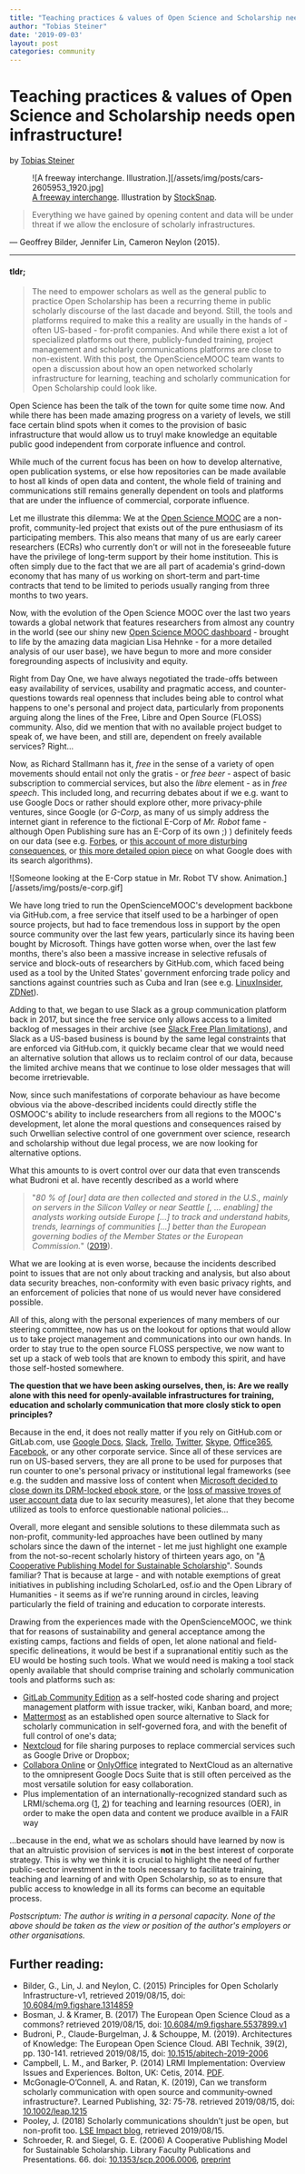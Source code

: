 ```yaml
---
title: "Teaching practices & values of Open Science and Scholarship needs open infrastructure!"
author: "Tobias Steiner"
date: '2019-09-03'
layout: post
categories: community
---
```



# Teaching practices & values of Open Science and Scholarship needs open infrastructure!

by [Tobias Steiner][osmoocpeople]

<figure>
  ![A freeway interchange. Illustration.][/assets/img/posts/cars-2605953_1920.jpg]
  <figcaption>
    <a href="https://pixabay.com/de/photos/2605953/">A freeway interchange</a>.
    Illustration by <a href="https://pixabay.com/de/users/StockSnap-894430/">StockSnap</a>.
  </figcaption>
</figure>


> Everything we have gained by opening content and data will be under threat if
> we allow the enclosure of scholarly infrastructures.

— Geoffrey Bilder, Jennifer Lin, Cameron Neylon (2015).

---

#### **tldr;**

> The need to empower scholars as well as the general public to practice Open
> Scholarship has been a recurring theme in public scholarly discourse of the
> last dacade and beyond. Still, the tools and platforms required to make this a
> reality are usually in the hands of - often US-based - for-profit companies.
> And while there exist a lot of specialized platforms out there, publicly-funded
> training, project management and scholarly communications platforms are close
> to non-existent. With this post, the OpenScienceMOOC team wants to open a
> discussion about how an open networked scholarly infrastructure for learning,
> teaching and scholarly communication for Open Scholarship could look like.

Open Science has been the talk of the town for quite some time now. And while there has been made amazing progress on a variety of levels, we still face certain blind spots when it comes to the provision of basic infrastructure that would allow us to truyl make knowledge an equitable public good independent from corporate influence and control.

While much of the current focus has been on how to develop alternative, open publication systems, or else how repositories can be made available to host all kinds of open data and content, the whole field of training and communications still remains generally dependent on tools and platforms that are under the influence of commercial, corporate influence.

Let me illustrate this dilemma: We at the [Open Science MOOC][opensciencemooc] are a non-profit, community-led project that exists out of the pure enthusiasm of its participating members. This also means that many of us are early career researchers (ECRs) who currently don't or will not in the foreseeable future have the privilege of long-term support by their home institution. This is often simply due to the fact that we are all part of academia's grind-down economy that has many of us working on short-term and part-time contracts that tend to be limited to periods usually ranging from three months to two years.

Now, with the evolution of the Open Science MOOC over the last two years towards a global network that features researchers from almost any country in the world (see our shiny new [Open Science MOOC dashboard][osmoocdashboard] - brought to life by the amazing data magician Lisa Hehnke - for a more detailed analysis of our user base), we have begun to more and more consider foregrounding aspects of inclusivity and equity.

Right from Day One, we have always negotiated the trade-offs between easy availability of services, usability and pragmatic access, and counter-questions towards real openness that includes being able to control what happens to one's personal and project data, particularly from proponents arguing along the lines of the Free, Libre and Open Source (FLOSS) community. Also, did we mention that with no available project budget to speak of, we have been, and still are, dependent on freely available services? Right...

Now, as Richard Stallmann has it, *free* in the sense of a variety of open movements should entail not only the gratis - or *free beer* - aspect of basic subscription to commercial services, but also the *libre* element  - as in *free speech*. This included long, and recurring debates about if we e.g. want to use Google Docs or rather should explore other, more privacy-phile ventures, since Google (or *G-Corp*, as many of us simply address the internet giant in
reference to the fictional E-Corp of *Mr. Robot* fame - although Open Publishing sure has an E-Corp of its own ;) ) definitely feeds on our data (see e.g. [Forbes][forbes], or [this account of more disturbing consequences][npr], or [this more detailed opion piece][creativegood] on what Google does with its search algorithms).

![Someone looking at the E-Corp statue in Mr. Robot TV show. Animation.][/assets/img/posts/e-corp.gif]

We have long tried to run the OpenScienceMOOC's development backbone via GitHub.com, a free service that itself used to be a harbinger of open source projects, but had to face tremendous loss in support by the open source community over the last few years, particularly since its having been bought by Microsoft. Things have gotten worse when, over the last few months, there's also been a massive increase in selective refusals of service and block-outs of researchers by GitHub.com, which faced being used as a tool by the United States' government enforcing trade
policy and sanctions against countries such as Cuba and Iran (see e.g. [LinuxInsider][linuxinsider], [ZDNet][zdnet]).

Adding to that, we began to use Slack as a group communication platform back in 2017, but since the free service only allows access to a limited backlog of messages in their archive (see [Slack Free Plan limitations][slack]), and Slack as a US-based business is bound by the same legal constraints that are enforced via GitHub.com, it quickly became clear that we would need an alternative solution that allows us to reclaim control of our data, because the limited archive means that we continue to lose older messages that will become irretrievable.

Now, since such manifestations of corporate behaviour as have become obvious via the above-described incidents could directly stifle the OSMOOC's ability to include researchers from all regions to the MOOC's development, let alone the moral questions and consequences raised by such Orwellian selective control of one government over science, research and scholarship without due legal process, we are now looking for alternative options.

What this amounts to is overt control over our data that even transcends what Budroni et al. have recently described as a world where
> "*80 % of [our] data are then collected and stored in the U.S., mainly on servers in the Silicon Valley or near Seattle [, ... enabling] the analysts working outside Europe [...] to track and
understand habits, trends, learnings of communities [...] better than the European governing bodies of the Member States or the European Commission.*" ([2019][abitechdoi]).

What we are looking at is even worse, because the incidents described point to issues that are not only about tracking and analysis, but also about data security breaches, non-conformity with even basic privacy rights, and an enforcement of policies that none of us would never have considered possible.

All of this, along with the personal experiences of many members of our steering committee, now has us on the lookout for options that would allow us to take project management and communications into our own hands. In order to stay true
to the open source FLOSS perspective, we now want to set up a stack of web tools that are known to embody this spirit, and have those self-hosted somewhere.

**The question that we have been asking ourselves, then, is: Are we really alone with this need for openly-available infrastructures for training, education and scholarly communication that more closly stick to open principles?**

Because in the end, it does not really matter if you rely on GitHub.com or GitLab.com, use [Google Docs][hackernoon], [Slack][slackzdnet], [Trello][theintercept], [Twitter][twitterleak], [Skype][skypesurveillance], [Office365][office365ban], [Facebook][techtarget], or any other corporate service. Since all of these services are run on US-based servers, they are all prone to be used for purposes that run counter to one's personal privacy or institutional legal frameworks (see e.g. the sudden and massive loss of content when [Microsoft decided to close down its DRM-locked ebook store][msebookalypse], or the [loss of massive troves of user account data][wikipedia] due to lax security measures), let alone that they become utilized as tools to enforce questionable national policies...

Overall, more elegant and sensible solutions to these dilemmata such as non-profit, community-led approaches have been outlined by many scholars since the dawn of the internet - let me just highlight one example from the not-so-recent scholarly history of thirteen years ago, on "[A Cooperative Publishing Model for Sustainable Scholarship][schroedersiegel]". Sounds familiar? That is because at large - and with notable exemptions of great initiatives in publishing including ScholarLed, osf.io and the Open Library of Humanities - it seems as if we're running around in circles, leaving particularly the field of training and education to corporate interests.

Drawing from the experiences made with the OpenScienceMOOC, we think that for reasons of sustainability and general acceptance among the existing camps, factions and fields of open, let alone national and field-specific delineations, it would be best if a supranational entitiy such as the EU would be hosting such tools. What we would need is making a tool stack openly available that should comprise training and scholarly communication tools and platforms such as:

- [GitLab Community Edition][gitlab-ce] as a self-hosted code sharing and project management platform with issue tracker, wiki, Kanban board, and more;
- [Mattermost][mattermost] as an established open source alternative to Slack for scholarly communication in self-governed fora, and with the benefit of full control of one's data;
- [Nextcloud][nextcloud] for file sharing purposes to replace commercial services such as Google Drive or Dropbox;
- [Collabora Online][collabora-online] or [OnlyOffice][onlyoffice] integrated to NextCloud as an alternative to the omnipresent Google Docs Suite that is still often perceived as the most versatile solution for easy collaboration.
- Plus implementation of an internationally-recognized standard such as LRMI/schema.org ([1][lrmi1], [2][lrmi2]) for teaching and learning resources (OER), in order to make the open data and content we produce availble in a FAIR way

...because in the end, what we as scholars should have learned by now is that an altruistic provision of services is **not** in the best interest of corporate strategy. This is why we think it is crucial to highlight the need of further
public-sector investment in the tools necessary to facilitate training, teaching and learning of and with Open Scholarship, so as to ensure that public access to knowledge in all its forms can become an equitable process.

*Postscriptum: The author is writing in a personal capacity. None of the above should be taken as the view or position of the author's employers or other organisations.*

## Further reading:

- Bilder, G., Lin, J. and Neylon, C. (2015) Principles for Open Scholarly Infrastructure-v1,
  retrieved 2019/08/15, doi: [10.6084/m9.figshare.1314859][figsharedoi1]
- Bosman, J. & Kramer, B. (2017) The European Open Science Cloud as a commons? retrieved 2019/08/15, doi: [10.6084/m9.figshare.5537899.v1][figsharedoi2]
- Budroni, P., Claude-Burgelman, J. & Schouppe, M. (2019). Architectures of
  Knowledge: The European Open Science Cloud. ABI Technik, 39(2), pp. 130-141.
  retrieved 2019/08/15, doi: [10.1515/abitech-2019-2006][abitechdoi]
- Campbell, L. M., and Barker, P. (2014) LRMI Implementation: Overview Issues and Experiences. Bolton, UK: Cetis, 2014. [PDF][lrmipdf].
- McGonagle‐O’Connell, A. and Ratan, K. (2019), Can we transform scholarly
  communication with open source and community‐owned infrastructure?. Learned
  Publishing, 32: 75-78. retrieved 2019/08/15, doi: [10.1002/leap.1215][leapdoi]
- Pooley, J. (2018) Scholarly communications shouldn’t just be open, but non-profit too. [LSE Impact blog][lseiblink], retrieved 2019/08/15.
- Schroeder, R. and Siegel, G. E. (2006) A Cooperative Publishing Model for Sustainable Scholarship. Library Faculty Publications and Presentations. 66. doi: [10.1353/scp.2006.0006][schroedersiegeldoi], [preprint][schroedersiegel]

[collabora-online]: https://www.collaboraoffice.com/collabora-online/
[gitlab-ce]: https://gitlab.com/gitlab-org/gitlab-ce/
[mattermost]: https://www.mattermost.org/
[nextcloud]: https://nextcloud.com/
[onlyoffice]: https://www.onlyoffice.com/
[opensciencemooc]: https://opensciencemooc.eu/
[osmoocdashboard]: https://www.dataplanes.org/osmooc-dashboard/
[forbes]: https://www.forbes.com/sites/kateoflahertyuk/2019/08/01/warning-issued-over-google-chrome-ad-blocking-plans/#413dadce219a
[wikipedia]: https://en.wikipedia.org/wiki/List_of_data_breaches
[npr]: https://www.npr.org/2019/02/22/696949013/advertisers-abandon-youtube-over-concerns-that-pedophiles-lurk-in-comments-secti?t=1566209097077
[creativegood]: https://creativegood.com/blog/19/google-profits-from-pedophiles.html
[linuxinsider]: https://www.linuxinsider.com/story/86154.html
[zdnet]: https://www.zdnet.com/article/github-starts-blocking-developers-in-countries-facing-us-trade-sanctions/
[slack]: https://get.slack.help/hc/en-us/articles/115002422943-Message-file-storage-and-app-limits-on-the-Free-plan
[twitterleak]: https://techcrunch.com/2019/08/07/twitter-fesses-up-to-more-adtech-leaks/
[skypesurveillance]: https://www.vice.com/en_us/article/xweqbq/microsoft-contractors-listen-to-skype-calls
[office365ban]: https://arstechnica.com/information-technology/2019/07/germany-threatens-to-break-up-with-microsoft-office-again/
[msebookalypse]: https://www.wired.com/story/microsoft-ebook-apocalypse-drm/
[figsharedoi1]: https://doi.org/10.6084/m9.figshare.1314859
[abitechdoi]: https://doi.org/10.1515/abitech-2019-2006
[leapdoi]: https://doi.org/10.1002/leap.1215
[figsharedoi2]: https://doi.org/10.6084/m9.figshare.5537899.v1
[lseiblink]: https://blogs.lse.ac.uk/impactofsocialsciences/2017/08/15/scholarly-communications-shouldnt-just-be-open-but-non-profit-too/
[slackzdnet]: https://www.zdnet.com/article/slack-resets-passwords-for-1-of-its-users-because-of-2015-hack/
[hackernoon]: https://hackernoon.com/data-privacy-concerns-with-google-b946f2b7afea
[theintercept]: https://theintercept.com/2018/08/16/trello-board-uk-canada/
[techtarget]: https://searchsecurity.techtarget.com/news/252462588/A-recent-history-of-Facebook-security-and-privacy-issues
[schroedersiegel]: https://pdxscholar.library.pdx.edu/ulib_fac/66/
[schroedersiegeldoi]: https://doi.org/10.1353/scp.2006.0006
[osmoocpeople]: https://opensciencemooc.eu/people/
[lrmi1]: https://creativecommons.org/2013/05/05/lrmi-accepted-into-schema-org/
[lrmi2]: https://blogs.pjjk.net/phil/reports/lrmi-implementation-overview-issues-and-experiences/
[lrmipdf]: https://blogs.pjjk.net/phil/content/uploads/lrmiImplementationSynthesis.pdf
